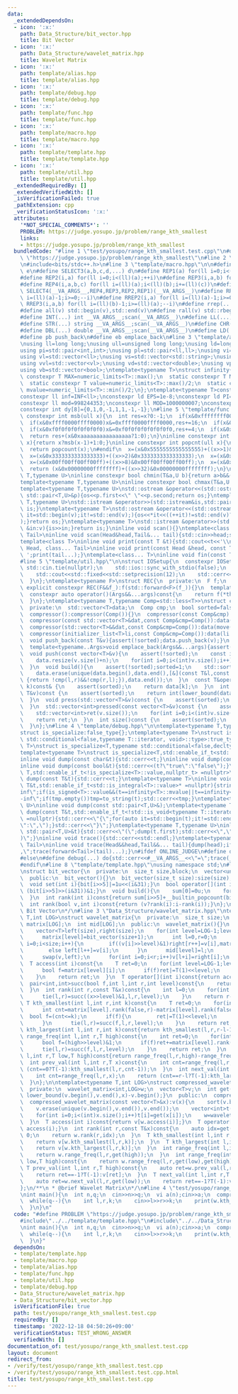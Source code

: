 ```yaml
---
data:
  _extendedDependsOn:
  - icon: ':x:'
    path: Data_Structure/bit_vector.hpp
    title: Bit Vector
  - icon: ':x:'
    path: Data_Structure/wavelet_matrix.hpp
    title: Wavelet Matrix
  - icon: ':x:'
    path: template/alias.hpp
    title: template/alias.hpp
  - icon: ':x:'
    path: template/debug.hpp
    title: template/debug.hpp
  - icon: ':x:'
    path: template/func.hpp
    title: template/func.hpp
  - icon: ':x:'
    path: template/macro.hpp
    title: template/macro.hpp
  - icon: ':x:'
    path: template/template.hpp
    title: template/template.hpp
  - icon: ':x:'
    path: template/util.hpp
    title: template/util.hpp
  _extendedRequiredBy: []
  _extendedVerifiedWith: []
  _isVerificationFailed: true
  _pathExtension: cpp
  _verificationStatusIcon: ':x:'
  attributes:
    '*NOT_SPECIAL_COMMENTS*': ''
    PROBLEM: https://judge.yosupo.jp/problem/range_kth_smallest
    links:
    - https://judge.yosupo.jp/problem/range_kth_smallest
  bundledCode: "#line 1 \"test/yosupo/range_kth_smallest.test.cpp\"\n#define PROBLEM\
    \ \"https://judge.yosupo.jp/problem/range_kth_smallest\"\n#line 2 \"template/template.hpp\"\
    \n#include<bits/stdc++.h>\n#line 3 \"template/macro.hpp\"\n\n#define SELECT4(a,b,c,d,e,...)\
    \ e\n#define SELECT3(a,b,c,d,...) d\n#define REP1(a) for(ll i=0;i<(ll)(a);++i)\n\
    #define REP2(i,a) for(ll i=0;i<(ll)(a);++i)\n#define REP3(i,a,b) for(ll i=(ll)(a);i<(ll)(b);++i)\n\
    #define REP4(i,a,b,c) for(ll i=(ll)(a);i<(ll)(b);i+=(ll)(c))\n#define rep(...)\
    \ SELECT4(__VA_ARGS__,REP4,REP3,REP2,REP1)(__VA_ARGS__)\n#define RREP1(a) for(ll\
    \ i=(ll)(a)-1;i>=0;--i)\n#define RREP2(i,a) for(ll i=(ll)(a)-1;i>=0;--i)\n#define\
    \ RREP3(i,a,b) for(ll i=(ll)(b)-1;i>=(ll)(a);--i)\n#define rrep(...) SELECT3(__VA_ARGS__,RREP3,RREP2,RREP1)(__VA_ARGS__)\n\
    #define all(v) std::begin(v),std::end(v)\n#define rall(v) std::rbegin(v),std::rend(v)\n\
    #define INT(...) int __VA_ARGS__;scan(__VA_ARGS__)\n#define LL(...) ll __VA_ARGS__;scan(__VA_ARGS__)\n\
    #define STR(...) string __VA_ARGS__;scan(__VA_ARGS__)\n#define CHR(...) char __VA_ARGS__;scan(__VA_ARGS__)\n\
    #define DBL(...) double __VA_ARGS__;scan(__VA_ARGS__)\n#define LD(...) ld __VA_ARGS__;scan(__VA_ARGS__)\n\
    #define pb push_back\n#define eb emplace_back\n#line 3 \"template/alias.hpp\"\n\
    \nusing ll=long long;\nusing ull=unsigned long long;\nusing ld=long double;\n\
    using pi=std::pair<int,int>;\nusing pl=std::pair<ll,ll>;\nusing vi=std::vector<int>;\n\
    using vl=std::vector<ll>;\nusing vs=std::vector<std::string>;\nusing vc=std::vector<char>;\n\
    using vvl=std::vector<vl>;\nusing vd=std::vector<double>;\nusing vp=std::vector<pl>;\n\
    using vb=std::vector<bool>;\ntemplate<typename T>\nstruct infinity{\n  static\
    \ constexpr T MAX=numeric_limits<T>::max();\n  static constexpr T MIN=numeric_limits<T>::min();\n\
    \  static constexpr T value=numeric_limits<T>::max()/2;\n  static constexpr T\
    \ mvalue=numeric_limits<T>::min()/2;\n};\ntemplate<typename T>constexpr T INF=infinity<T>::value;\n\
    constexpr ll inf=INF<ll>;\nconstexpr ld EPS=1e-8;\nconstexpr ld PI=3.1415926535897932384626;\n\
    constexpr ll mod=998244353;\nconstexpr ll MOD=1000000007;\nconstexpr int dx[8]={1,0,-1,0,1,-1,-1,1};\n\
    constexpr int dy[8]={0,1,0,-1,1,1,-1,-1};\n#line 5 \"template/func.hpp\"\n\ninline\
    \ constexpr int msb(ull x){\n  int res=x?0:-1;\n  if(x&0xffffffff00000000)x&=0xffffffff00000000,res+=32;\n\
    \  if(x&0xffff0000ffff0000)x&=0xffff0000ffff0000,res+=16;\n  if(x&0xff00ff00ff00ff00)x&=0xff00ff00ff00ff00,res+=8;\n\
    \  if(x&0xf0f0f0f0f0f0f0f0)x&=0xf0f0f0f0f0f0f0f0,res+=4;\n  if(x&0xcccccccccccccccc)x&=0xcccccccccccccccc,res+=2;\n\
    \  return res+(x&0xaaaaaaaaaaaaaaaa?1:0);\n}\ninline constexpr int ceil_log2(ull\
    \ x){return x?msb(x-1)+1:0;}\ninline constexpr int popcnt(ull x){\n#if __cplusplus>=202002L\n\
    \  return popcount(x);\n#endif\n  x=(x&0x5555555555555555)+((x>>1)&0x5555555555555555);\n\
    \  x=(x&0x3333333333333333)+((x>>2)&0x3333333333333333);\n  x=(x&0x0f0f0f0f0f0f0f0f)+((x>>4)&0x0f0f0f0f0f0f0f0f);\n\
    \  x=(x&0x00ff00ff00ff00ff)+((x>>8)&0x00ff00ff00ff00ff);\n  x=(x&0x0000ffff0000ffff)+((x>>16)&0x0000ffff0000ffff);\n\
    \  return (x&0x00000000ffffffff)+((x>>32)&0x00000000ffffffff);\n}\ntemplate<typename\
    \ T,typename U>\ninline constexpr bool chmin(T&a,U b){return a>b&&(a=b,true);}\n\
    template<typename T,typename U>\ninline constexpr bool chmax(T&a,U b){return a<b&&(a=b,true);}\n\
    template<typename T,typename U>\nstd::ostream &operator<<(std::ostream&os,const\
    \ std::pair<T,U>&p){os<<p.first<<\" \"<<p.second;return os;}\ntemplate<typename\
    \ T,typename U>\nstd::istream &operator>>(std::istream&is,std::pair<T,U>&p){is>>p.first>>p.second;return\
    \ is;}\ntemplate<typename T>\nstd::ostream &operator<<(std::ostream&os,const std::vector<T>&v){for(auto\
    \ it=std::begin(v);it!=std::end(v);){os<<*it<<((++it)!=std::end(v)?\" \":\"\"\
    );}return os;}\ntemplate<typename T>\nstd::istream &operator>>(std::istream&is,std::vector<T>&v){for(T\
    \ &in:v){is>>in;}return is;}\ninline void scan(){}\ntemplate<class Head,class...\
    \ Tail>\ninline void scan(Head&head,Tail&... tail){std::cin>>head;scan(tail...);}\n\
    template<class T>\ninline void print(const T &t){std::cout<<t<<'\\n';}\ntemplate<class\
    \ Head, class... Tail>\ninline void print(const Head &head, const Tail &... tail){std::cout<<head<<'\
    \ ';print(tail...);}\ntemplate<class... T>\ninline void fin(const T &... a){print(a...);exit(0);}\n\
    #line 5 \"template/util.hpp\"\n\nstruct IOSetup{\n  constexpr IOSetup(){\n   \
    \ std::cin.tie(nullptr);\n    std::ios::sync_with_stdio(false);\n    std::cout.tie(0);\n\
    \    std::cout<<std::fixed<<std::setprecision(12);\n    std::cerr<<std::fixed<<std::setprecision(12);\n\
    \  }\n};\ntemplate<typename F>\nstruct REC{\n  private:\n  F f;\n  public:\n \
    \ explicit constexpr REC(F&&f_):f(std::forward<F>(f_)){}\n  template<typename...Args>\n\
    \  constexpr auto operator()(Args&&...args)const{\n    return f(*this, std::forward<Args>(args)...);\n\
    \  }\n};\ntemplate<typename T,typename Comp=std::less<T>>\nstruct compressor{\n\
    \  private:\n  std::vector<T>data;\n  Comp cmp;\n  bool sorted=false;\n  public:\n\
    \  compressor():compressor(Comp()){}\n  compressor(const Comp&cmp):cmp(cmp){}\n\
    \  compressor(const std::vector<T>&dat,const Comp&cmp=Comp()):data(dat),cmp(cmp){}\n\
    \  compressor(std::vector<T>&&dat,const Comp&cmp=Comp()):data(move(dat)),cmp(cmp){}\n\
    \  compressor(initializer_list<T>li,const Comp&cmp=Comp()):data(li.begin(),li.end()),cmp(cmp){}\n\
    \  void push_back(const T&v){assert(!sorted);data.push_back(v);}\n  void push_back(T&&v){assert(!sorted);data.push_back(move(v));}\n\
    \  template<typename..Args>void emplace_back(Args&&...args){assert(!sorted);data.emplace_back(std::forward<Args>(args)...);}\n\
    \  void push(const vector<T>&v){\n    assert(!sorted);\n    const int n=data.size();\n\
    \    data.resize(v.size()+n);\n    for(int i=0;i<(int)v.size();i++)data[i+n]=v[i];\n\
    \  }\n  void build(){\n    assert(!sorted);sorted=1;\n    std::sort(data.begin(),data.end(),cmp);\n\
    \    data.erase(unique(data.begin(),data.end(),[&](const T&l,const T&r)->bool\
    \ {return !cmp(l,r)&&!cmp(r,l);}),data.end());\n  }\n  const T&operator[](int\
    \ k)const& {\n    assert(sorted);\n    return data[k];\n  }\n  int get_index(const\
    \ T&v)const {\n    assert(sorted);\n    return int(lower_bound(data.begin(),data.end(),v,cmp)-data.begin());\n\
    \  }\n  void press(std::vector<T>&v)const {\n    assert(sorted);\n    for(auto&&i:v)i=get_index(i);\n\
    \  }\n  std::vector<int>pressed(const vector<T>&v)const {\n    assert(sorted);\n\
    \    std::vector<int>ret(v.size());\n    for(int i=0;i<(int)v.size();i++)ret[i]=get_index(v[i]);\n\
    \    return ret;\n  }\n  int size()const {\n    assert(sorted);\n    return data.size();\n\
    \  }\n};\n#line 4 \"template/debug.hpp\"\n\ntemplate<typename T,typename=void>\n\
    struct is_specialize:false_type{};\ntemplate<typename T>\nstruct is_specialize<T,typename\
    \ std::conditional<false,typename T::iterator, void>::type>:true_type{};\ntemplate<typename\
    \ T>\nstruct is_specialize<T,typename std::conditional<false,decltype(T::first),void>::type>:true_type{};\n\
    template<typename T>\nstruct is_specialize<T,std::enable_if_t<std::is_integral<T>::value,void>>:true_type{};\n\
    inline void dump(const char&t){std::cerr<<t;}\ninline void dump(const std::string&t){std::cerr<<t;}\n\
    inline void dump(const bool&t){std::cerr<<(t?\"true\":\"false\");}\ntemplate <typename\
    \ T,std::enable_if_t<!is_specialize<T>::value,nullptr_t> =nullptr>\ninline void\
    \ dump(const T&t){std::cerr<<t;}\ntemplate<typename T>\ninline void dump(const\
    \ T&t,std::enable_if_t<std::is_integral<T>::value>* =nullptr){string tmp;if(t==infinity<T>::value||t==infinity<T>::MAX)tmp=\"\
    inf\";if(is_signed<T>::value&&(t==infinity<T>::mvalue||t==infinity<T>::MIN))tmp=\"\
    -inf\";if(tmp.empty())tmp=to_string(t);std::cerr<<tmp;}\ntemplate<typename T,typename\
    \ U>\ninline void dump(const std::pair<T,U>&);\ntemplate<typename T>\ninline void\
    \ dump(const T&t,std::enable_if_t<!std::is_void<typename T::iterator>::value>*\
    \ =nullptr){std::cerr<<\"{\";for(auto it=std::begin(t);it!=std::end(t);){dump(*it);std::cerr<<(++it==t.end()?\"\
    \":\",\");}std::cerr<<\"}\";}\ntemplate<typename T,typename U>\ninline void dump(const\
    \ std::pair<T,U>&t){std::cerr<<\"(\";dump(t.first);std::cerr<<\",\";dump(t.second);std::cerr<<\"\
    )\";}\ninline void trace(){std::cerr<<std::endl;}\ntemplate<typename Head,typename...\
    \ Tail>\ninline void trace(Head&&head,Tail&&... tail){dump(head);if(sizeof...(tail))std::cerr<<\"\
    ,\";trace(forward<Tail>(tail)...);}\n#ifdef ONLINE_JUDGE\n#define debug(...) (void(0))\n\
    #else\n#define debug(...) do{std::cerr<<#__VA_ARGS__<<\"=\";trace(__VA_ARGS__);}while(0)\n\
    #endif\n#line 8 \"template/template.hpp\"\nusing namespace std;\n#line 2 \"Data_Structure/bit_vector.hpp\"\
    \nstruct bit_vector{\n  private:\n  size_t size,block;\n  vector<unsigned int>bit,sum;\n\
    \  public:\n  bit_vector(){}\n  bit_vector(size_t size):size(size),block((size+31)>>5),bit(block,0u),sum(block,0u){}\n\
    \  void set(int i){bit[i>>5]|=1u<<(i&31);}\n  bool operator[](int i)const{return\
    \ (bit[i>>5]>>(i&31))&1;}\n  void build(){\n    sum[0]=0u;\n    for(size_t i=1;i<block;i++)sum[i]=sum[i-1]+__builtin_popcount(bit[i-1]);\n\
    \  }\n  int rank(int i)const{return sum[i>>5]+__builtin_popcount(bit[i>>5]&((1<<(i&31))-1));}\n\
    \  int rank(bool v,int i)const{return (v?rank(i):i-rank(i));}\n};\n/**\n * @brief\
    \ Bit Vector\n*/\n#line 3 \"Data_Structure/wavelet_matrix.hpp\"\ntemplate<typename\
    \ T,int LOG>\nstruct wavelet_matrix{\n  private:\n  size_t size;\n  bit_vector\
    \ matrix[LOG];\n  int mid[LOG];\n  public:\n  wavelet_matrix(){}\n  wavelet_matrix(vector<T>v):size(v.size()){\n\
    \    vector<T>left(size),right(size);\n    for(int level=LOG-1;level>=0;level--){\n\
    \      matrix[level]=bit_vector(size+1);\n      int l=0,r=0;\n      for(size_t\
    \ i=0;i<size;i++){\n        if((v[i]>>level)&1)right[r++]=v[i],matrix[level].set(i);\n\
    \        else left[l++]=v[i];\n      }\n      mid[level]=l;\n      matrix[level].build();\n\
    \      swap(v,left);\n      for(int i=0;i<r;i++)v[l+i]=right[i];\n    }\n  }\n\
    \  T access(int i)const{\n    T ret=0;\n    for(int level=LOG-1;level>=0;level--){\n\
    \      bool f=matrix[level][i];\n      if(f)ret|=T(1)<<level;\n      i=mid[level]*f+matrix[level].rank(f,i);\n\
    \    }\n    return ret;\n  }\n  T operator[](int i)const{return access(i);}\n\
    \  pair<int,int>succ(bool f,int l,int r,int level)const{\n    return {matrix[level].rank(f,l)+mid[level]*f,matrix[level].rank(f,r)+mid[level]*f};\n\
    \  }\n  int rank(int r,const T&x)const{\n    int l=0;\n    for(int level=LOG-1;level>=0;level--){\n\
    \      tie(l,r)=succ((x>>level)&1,l,r,level);\n    }\n    return r-l;\n  }\n \
    \ T kth_smallest(int l,int r,int k)const{\n    T ret=0;\n    for(int level=LOG-1;level>=0;level--){\n\
    \      int cnt=matrix[level].rank(false,r)-matrix[level].rank(false,l);\n    \
    \  bool f=(cnt<=k);\n      if(f){\n        ret|=T(1)<<level;\n        k-=cnt;\n\
    \      }\n      tie(l,r)=succ(f,l,r,level);\n    }\n    return ret;\n  }\n  T\
    \ kth_largest(int l,int r,int k)const{return kth_smallest(l,r,r-l-1-k);}\n  int\
    \ range_freq(int l,int r,T high)const{\n    int ret=0;\n    for(int level=LOG-1;level>=0;level--){\n\
    \      bool f=(high>>level)&1;\n      if(f)ret+=matrix[level].rank(false,r)-matrix[level].rank(false,l);\n\
    \      tie(l,r)=succ(f,l,r,level);\n    }\n    return ret;\n  }\n  int range_freq(int\
    \ l,int r,T low,T high)const{return range_freq(l,r,high)-range_freq(l,r,low);}\n\
    \  int prev_val(int l,int r,T x)const{\n    int cnt=range_freq(l,r,x);\n    return\
    \ (cnt==0?T(-1):kth_smallest(l,r,cnt-1));\n  }\n  int next_val(int l,int r,T x)const{\n\
    \    int cnt=range_freq(l,r,x);\n    return (cnt==r-l?T(-1):kth_largest(l,r,cnt));\n\
    \  }\n};\n\ntemplate<typename T,int LOG>\nstruct compressed_wavelet_matrix{\n\
    \  private:\n  wavelet_matrix<int,LOG>w;\n  vector<T>v;\n  int get(const T&x)const{return\
    \ lower_bound(v.begin(),v.end(),x)-v.begin();}\n  public:\n  compressed_wavelet_matrix(){}\n\
    \  compressed_wavelet_matrix(const vector<T>&x):v(x){\n    sort(v.begin(),v.end());\n\
    \    v.erase(unique(v.begin(),v.end()),v.end());\n    vector<int>t(x.size());\n\
    \    for(int i=0;i<(int)x.size();i++)t[i]=get(x[i]);\n    w=wavelet_matrix<int,LOG>(t);\n\
    \  }\n  T access(int i)const{return v[w.access(i)];}\n  T operator[](int i)const{return\
    \ access(i);}\n  int rank(int r,const T&x)const{\n    auto idx=get(x);\n    if(idx==(int)v.size()||v[idx]!=x)return\
    \ 0;\n    return w.rank(r,idx);\n  }\n  T kth_smallest(int l,int r,int k)const{\n\
    \    return v[w.kth_smallest(l,r,k)];\n  }\n  T kth_largest(int l,int r,int k)const{\n\
    \    return v[w.kth_largest(l,r,k)];\n  }\n  int range_freq(int l,int r,T high)const{\n\
    \    return w.range_freq(l,r,get(high));\n  }\n  int range_freq(int l,int r,T\
    \ low,T high)const{\n    return w.range_freq(l,r,get(low),get(high));\n  }\n \
    \ T prev_val(int l,int r,T high)const{\n    auto ret=w.prev_val(l,r,get(high));\n\
    \    return ret==-1?T(-1):v[ret];\n  }\n  T next_val(int l,int r,T low)const{\n\
    \    auto ret=w.next_val(l,r,get(low));\n    return ret==-1?T(-1):v[ret];\n  }\n\
    };\n/**\n * @brief Wavelet Matrix\n*/\n#line 4 \"test/yosupo/range_kth_smallest.test.cpp\"\
    \nint main(){\n  int n,q;\n  cin>>n>>q;\n  vi a(n);cin>>a;\n  compressed_wavelet_matrix<int,18>w(a);\n\
    \  while(q--){\n    int l,r,k;\n    cin>>l>>r>>k;\n    print(w.kth_smallest(l,r,k));\n\
    \  }\n}\n"
  code: "#define PROBLEM \"https://judge.yosupo.jp/problem/range_kth_smallest\"\n\
    #include\"../../template/template.hpp\"\n#include\"../../Data_Structure/wavelet_matrix.hpp\"\
    \nint main(){\n  int n,q;\n  cin>>n>>q;\n  vi a(n);cin>>a;\n  compressed_wavelet_matrix<int,18>w(a);\n\
    \  while(q--){\n    int l,r,k;\n    cin>>l>>r>>k;\n    print(w.kth_smallest(l,r,k));\n\
    \  }\n}"
  dependsOn:
  - template/template.hpp
  - template/macro.hpp
  - template/alias.hpp
  - template/func.hpp
  - template/util.hpp
  - template/debug.hpp
  - Data_Structure/wavelet_matrix.hpp
  - Data_Structure/bit_vector.hpp
  isVerificationFile: true
  path: test/yosupo/range_kth_smallest.test.cpp
  requiredBy: []
  timestamp: '2022-12-18 04:50:26+09:00'
  verificationStatus: TEST_WRONG_ANSWER
  verifiedWith: []
documentation_of: test/yosupo/range_kth_smallest.test.cpp
layout: document
redirect_from:
- /verify/test/yosupo/range_kth_smallest.test.cpp
- /verify/test/yosupo/range_kth_smallest.test.cpp.html
title: test/yosupo/range_kth_smallest.test.cpp
---
```

